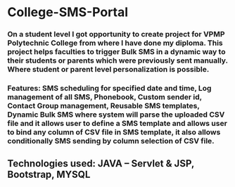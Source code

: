 # College-SMS-Portal

###	On a student level I got opportunity to create project for VPMP Polytechnic College from where I have done my diploma. This project helps faculties to trigger Bulk SMS in a dynamic way to their students or parents which were previously sent manually. Where student or parent level personalization is possible.

###	Features: SMS scheduling for specified date and time, Log management of all SMS, Phonebook, Custom sender id, Contact Group management, Reusable SMS templates, Dynamic Bulk SMS where system will parse the uploaded CSV file and it allows user to define a SMS template and allows user to bind any column of CSV file in SMS template, it also allows conditionally SMS sending by column selection of CSV file.

##	Technologies used: JAVA – Servlet & JSP, Bootstrap, MYSQL
